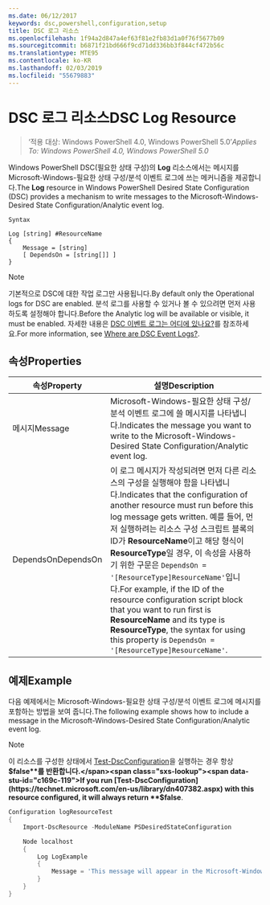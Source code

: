 ```yaml
---
ms.date: 06/12/2017
keywords: dsc,powershell,configuration,setup
title: DSC 로그 리소스
ms.openlocfilehash: 1f94a2d847a4ef63f81e2fb83d1a0f76f5677b09
ms.sourcegitcommit: b6871f21bd666f9cd71dd336bb3f844cf472b56c
ms.translationtype: MTE95
ms.contentlocale: ko-KR
ms.lasthandoff: 02/03/2019
ms.locfileid: "55679883"
---
```

# <a name="dsc-log-resource"></a><span data-ttu-id="c169c-103">DSC 로그 리소스</span><span class="sxs-lookup"><span data-stu-id="c169c-103">DSC Log Resource</span></span>

> <span data-ttu-id="c169c-104">‘적용 대상: Windows PowerShell 4.0, Windows PowerShell 5.0’</span><span class="sxs-lookup"><span data-stu-id="c169c-104">_Applies To: Windows PowerShell 4.0, Windows PowerShell 5.0_</span></span>

<span data-ttu-id="c169c-105">Windows PowerShell DSC(필요한 상태 구성)의 __Log__ 리소스에서는 메시지를 Microsoft-Windows-필요한 상태 구성/분석 이벤트 로그에 쓰는 메커니즘을 제공합니다.</span><span class="sxs-lookup"><span data-stu-id="c169c-105">The __Log__ resource in Windows PowerShell Desired State Configuration (DSC) provides a mechanism to write messages to the Microsoft-Windows-Desired State Configuration/Analytic event log.</span></span>

```
Syntax

Log [string] #ResourceName
{
    Message = [string]
    [ DependsOn = [string[]] ]
}
```

> [!NOTE]
> <span data-ttu-id="c169c-106">기본적으로 DSC에 대한 작업 로그만 사용됩니다.</span><span class="sxs-lookup"><span data-stu-id="c169c-106">By default only the Operational logs for DSC are enabled.</span></span> <span data-ttu-id="c169c-107">분석 로그를 사용할 수 있거나 볼 수 있으려면 먼저 사용하도록 설정해야 합니다.</span><span class="sxs-lookup"><span data-stu-id="c169c-107">Before the Analytic log will be available or visible, it must be enabled.</span></span> <span data-ttu-id="c169c-108">자세한 내용은 [DSC 이벤트 로그는 어디에 있나요?](../../../troubleshooting/troubleshooting.md#where-are-dsc-event-logs)를 참조하세요.</span><span class="sxs-lookup"><span data-stu-id="c169c-108">For more information, see [Where are DSC Event Logs?](../../../troubleshooting/troubleshooting.md#where-are-dsc-event-logs).</span></span>

## <a name="properties"></a><span data-ttu-id="c169c-109">속성</span><span class="sxs-lookup"><span data-stu-id="c169c-109">Properties</span></span>

| <span data-ttu-id="c169c-110">속성</span><span class="sxs-lookup"><span data-stu-id="c169c-110">Property</span></span> | <span data-ttu-id="c169c-111">설명</span><span class="sxs-lookup"><span data-stu-id="c169c-111">Description</span></span> |
| --- | --- |
| <span data-ttu-id="c169c-112">메시지</span><span class="sxs-lookup"><span data-stu-id="c169c-112">Message</span></span>| <span data-ttu-id="c169c-113">Microsoft-Windows-필요한 상태 구성/분석 이벤트 로그에 쓸 메시지를 나타냅니다.</span><span class="sxs-lookup"><span data-stu-id="c169c-113">Indicates the message you want to write to the Microsoft-Windows-Desired State Configuration/Analytic event log.</span></span>|
| <span data-ttu-id="c169c-114">DependsOn</span><span class="sxs-lookup"><span data-stu-id="c169c-114">DependsOn</span></span> | <span data-ttu-id="c169c-115">이 로그 메시지가 작성되려면 먼저 다른 리소스의 구성을 실행해야 함을 나타냅니다.</span><span class="sxs-lookup"><span data-stu-id="c169c-115">Indicates that the configuration of another resource must run before this log message gets written.</span></span> <span data-ttu-id="c169c-116">예를 들어, 먼저 실행하려는 리소스 구성 스크립트 블록의 ID가 **ResourceName**이고 해당 형식이 **ResourceType**일 경우, 이 속성을 사용하기 위한 구문은 `DependsOn = '[ResourceType]ResourceName'`입니다.</span><span class="sxs-lookup"><span data-stu-id="c169c-116">For example, if the ID of the resource configuration script block that you want to run first is **ResourceName** and its type is **ResourceType**, the syntax for using this property is `DependsOn = '[ResourceType]ResourceName'`.</span></span>|

## <a name="example"></a><span data-ttu-id="c169c-117">예제</span><span class="sxs-lookup"><span data-stu-id="c169c-117">Example</span></span>

<span data-ttu-id="c169c-118">다음 예제에서는 Microsoft-Windows-필요한 상태 구성/분석 이벤트 로그에 메시지를 포함하는 방법을 보여 줍니다.</span><span class="sxs-lookup"><span data-stu-id="c169c-118">The following example shows how to include a message in the Microsoft-Windows-Desired State Configuration/Analytic event log.</span></span>

> [!NOTE]
> <span data-ttu-id="c169c-119">이 리소스를 구성한 상태에서 [Test-DscConfiguration](https://technet.microsoft.com/en-us/library/dn407382.aspx)을 실행하는 경우 항상 **$false**를 반환합니다.</span><span class="sxs-lookup"><span data-stu-id="c169c-119">If you run [Test-DscConfiguration](https://technet.microsoft.com/en-us/library/dn407382.aspx) with this resource configured, it will always return **$false**.</span></span>

```powershell
Configuration logResourceTest
{
    Import-DscResource -ModuleName PSDesiredStateConfiguration

    Node localhost
    {
        Log LogExample
        {
            Message = 'This message will appear in the Microsoft-Windows-Desired State Configuration/Analytic event log.'
        }
    }
}
```
